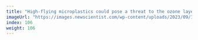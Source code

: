 ```yaml
---
title: "High-flying microplastics could pose a threat to the ozone layer"
imageUrl: "https://images.newscientist.com/wp-content/uploads/2023/09/13105805/SEI_171399079.jpg?width=600"
index: 106
weight: 106
---
```

